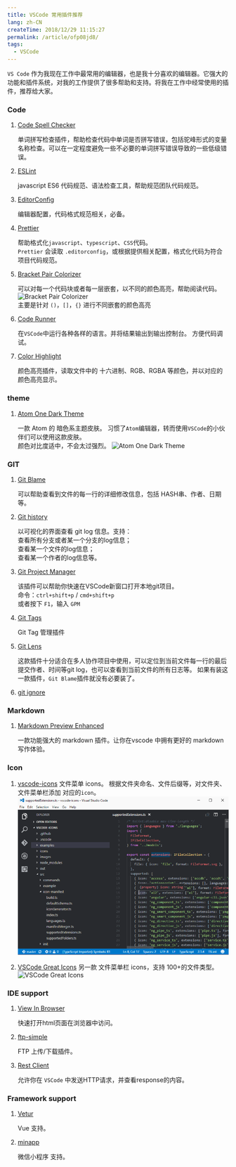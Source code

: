```yaml
---
title: VSCode 常用插件推荐
lang: zh-CN
createTime: 2018/12/29 11:15:27
permalink: /article/ofp08jd8/
tags:
  - VSCode
---
```


`VS Code` 作为我现在工作中最常用的编辑器，也是我十分喜欢的编辑器。它强大的功能和插件系统，对我的工作提供了很多帮助和支持。将我在工作中经常使用的插件，推荐给大家。

<!-- more -->

### Code

1. [Code Spell Checker](https://github.com/Jason-Rev/vscode-spell-checker)

   单词拼写检查插件，帮助检查代码中单词是否拼写错误，包括驼峰形式的变量名称检查。可以在一定程度避免一些不必要的单词拼写错误导致的一些低级错误。

2. [ESLint](https://github.com/Microsoft/vscode-eslint)

   javascript ES6 代码规范、语法检查工具，帮助规范团队代码规范。

3. [EditorConfig](https://github.com/editorconfig/editorconfig-vscode)

   编辑器配置，代码格式规范相关，必备。

4. [Prettier](https://github.com/prettier/prettier-vscode)

   帮助格式化`javascript`、`typescript`、`CSS`代码。 <br />
   `Prettier` 会读取 `.editorconfig`，或根据提供相关配置，格式化代码为符合项目代码规范。

5. [Bracket Pair Colorizer](https://github.com/CoenraadS/BracketPair)

   可以对每一个代码块或者每一层嵌套，以不同的颜色高亮，帮助阅读代码。
   ![Bracket Pair Colorizer](https://github.com/CoenraadS/BracketPair/raw/develop/images/example.png) <br/>
   主要是针对 `()`，`[]`，`{}` 进行不同嵌套的颜色高亮

6. [Code Runner](https://github.com/formulahendry/vscode-code-runner)

   在`VSCode`中运行各种各样的语言。并将结果输出到输出控制台。
   方便代码调试。

7. [Color Highlight](https://github.com/sergiirocks/vscode-ext-color-highlight)

   颜色高亮插件，读取文件中的 十六进制、RGB、RGBA 等颜色，并以对应的颜色高亮显示。

### theme

1. [Atom One Dark Theme](https://github.com/akamud/vscode-theme-onedark)

   一款 Atom 的 暗色系主题皮肤。 习惯了`Atom`编辑器，转而使用`VSCode`的小伙伴们可以使用这款皮肤。<br/>
   颜色对比度适中，不会太过强烈。
   ![Atom One Dark Theme](https://raw.githubusercontent.com/akamud/vscode-theme-onedark/master/screenshots/preview.png)

### GIT

1. [Git Blame](https://marketplace.visualstudio.com/items?itemName=waderyan.gitblame)

   可以帮助查看到文件的每一行的详细修改信息，包括 HASH串、作者、日期等。

2. [Git history](https://marketplace.visualstudio.com/items?itemName=donjayamanne.githistory)

   以可视化的界面查看 git log 信息。支持：<br/>
   查看所有分支或者某一个分支的log信息；<br/>
   查看某一个文件的log信息；<br/>
   查看某一个作者的log信息等。<br/>

3. [Git Project Manager](https://github.com/felipecaputo/git-project-manager)

   该插件可以帮助你快速在VSCode新窗口打开本地git项目。<br />
   命令：`ctrl+shift+p` / `cmd+shift+p` <br/>
   或者按下 `F1`，输入 `GPM`

4. [Git Tags](https://github.com/leftstick/vscode-git-tags)

   Git Tag 管理插件

5. [Git Lens](https://gitlens.amod.io/)

   这款插件十分适合在多人协作项目中使用，可以定位到当前文件每一行的最后提交作者、时间等git log，也可以查看到当前文件的所有日志等。
   如果有装这一款插件，`Git Blame`插件就没有必要装了。

6. [git ignore](https://github.com/CodeZombieCH/vscode-gitignore)

### Markdown

1. [Markdown Preview Enhanced](https://shd101wyy.github.io/markdown-preview-enhanced)

   一款功能强大的 markdown 插件。让你在vscode 中拥有更好的 markdown 写作体验。

### Icon

1. [vscode-icons](https://github.com/vscode-icons/vscode-icons)
   文件菜单 icons。 根据文件夹命名、文件后缀等，对文件夹、文件菜单栏添加 对应的`icon`。
   ![vscode-icons](https://raw.githubusercontent.com/vscode-icons/vscode-icons/master/images/screenshot.gif)

2. [VSCode Great Icons](https://marketplace.visualstudio.com/items?itemName=emmanuelbeziat.vscode-great-icons)
   另一款 文件菜单栏 icons，支持 100+的文件类型。<br/>
   ![VSCode Great Icons](https://raw.githubusercontent.com/EmmanuelBeziat/vscode-great-icons/icons-test/icons.jpg)

### IDE support

1. [View In Browser](https://github.com/hellopao/view-in-browser)

   快速打开html页面在浏览器中访问。

2. [ftp-simple](https://github.com/humy2833/FTP-Simple)

   FTP 上传/下载插件。

3. [Rest Client](https://github.com/Huachao/vscode-restclient)

   允许你在 `VSCode` 中发送HTTP请求，并查看response的内容。

### Framework support

1. [Vetur](https://github.com/vuejs/vetur)

   Vue 支持。

2. [minapp](https://github.com/wx-minapp/minapp-vscode)

   微信小程序 支持。
